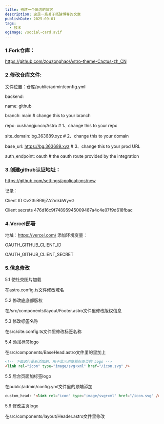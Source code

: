 ```yaml
---
title: 搭建一个简洁的博客
description: 这是一篇关于搭建博客的文章
publishDate: 2025-09-01
tags:
  - 技术
ogImage: /social-card.avif
---
```

### 1.Fork仓库：

https://github.com/zouzonghao/Astro-theme-Cactus-zh_CN

### 2.修改仓库文件:

文件位置：仓库/public/admin/config.yml

backend:  

name: github  

branch: main # change this to your branch  

repo: xushangjuncn/Astro # 1、change this to your repo  

site_domain: bg.363689.xyz # 2、change this to your domain  

base_url: https://bg.363689.xyz # 3、change this to your prod URL  

auth_endpoint: oauth # the oauth route provided by the integration

### 3.创建github认证地址：

https://github.com/settings/applications/new

记录：

Client ID
Ov23liBR9jZA2mkbWyvG

Client secrets
476d16c9f74895945009487a4c4e07f9d618fbac

### 4.Vercel部署

地址：https://vercel.com/
添加环境变量：

OAUTH_GITHUB_CLIENT_ID

OAUTH_GITHUB_CLIENT_SECRET

### 5.信息修改

5.1 使社交图片加载

在astro.config.ts文件修改域名

5.2 修改底底部版权

在/src/components/layout/Footer.astro文件里修改版权信息

5.3 修改标签名称

在src/site.config.ts文件里修改标签名称

5.4 添加标签logo

在src/components/BaseHead.astro文件里的<head>里加上

```html
<!-- 下面这行是新添加的，用于显示浏览器标签页的 Logo -->
<link rel="icon" type="image/svg+xml" href="/icon.svg" />
```

5.5 后台页面加标签logo

在public/admin/config.yml文件里的顶端添加

```html
custom_head: '<link rel="icon" type="image/svg+xml" href="/icon.svg" />
```

5.6 修改主页logo

在src/components/layout/Header.astro文件里修改
